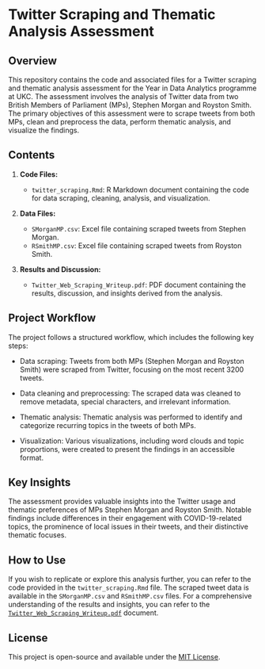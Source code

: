 # Twitter Scraping and Thematic Analysis Assessment

## Overview

This repository contains the code and associated files for a Twitter scraping and thematic analysis assessment for the Year in Data Analytics programme at UKC. The assessment involves the analysis of Twitter data from two British Members of Parliament (MPs), Stephen Morgan and Royston Smith. The primary objectives of this assessment were to scrape tweets from both MPs, clean and preprocess the data, perform thematic analysis, and visualize the findings.

## Contents

1. **Code Files:**
   - `twitter_scraping.Rmd`: R Markdown document containing the code for data scraping, cleaning, analysis, and visualization.
   
2. **Data Files:**
   - `SMorganMP.csv`: Excel file containing scraped tweets from Stephen Morgan.
   - `RSmithMP.csv`: Excel file containing scraped tweets from Royston Smith.

3. **Results and Discussion:**
   - `Twitter_Web_Scraping_Writeup.pdf`: PDF document containing the results, discussion, and insights derived from the analysis.

## Project Workflow

The project follows a structured workflow, which includes the following key steps:

- Data scraping: Tweets from both MPs (Stephen Morgan and Royston Smith) were scraped from Twitter, focusing on the most recent 3200 tweets.

- Data cleaning and preprocessing: The scraped data was cleaned to remove metadata, special characters, and irrelevant information.

- Thematic analysis: Thematic analysis was performed to identify and categorize recurring topics in the tweets of both MPs.

- Visualization: Various visualizations, including word clouds and topic proportions, were created to present the findings in an accessible format.

## Key Insights

The assessment provides valuable insights into the Twitter usage and thematic preferences of MPs Stephen Morgan and Royston Smith. Notable findings include differences in their engagement with COVID-19-related topics, the prominence of local issues in their tweets, and their distinctive thematic focuses.

## How to Use

If you wish to replicate or explore this analysis further, you can refer to the code provided in the `twitter_scraping.Rmd` file. The scraped tweet data is available in the `SMorganMP.csv` and `RSmithMP.csv` files. For a comprehensive understanding of the results and insights, you can refer to the [`Twitter_Web_Scraping_Writeup.pdf`](#Twitter_Web_Scraping_Writeup.pdf) document.

## License

This project is open-source and available under the [MIT License](LICENSE).


